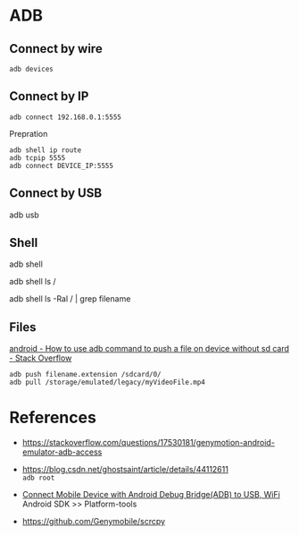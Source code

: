 # ADB

## Connect by wire
```
adb devices
```


## Connect by IP

```
adb connect 192.168.0.1:5555
```

Prepration
```
adb shell ip route
adb tcpip 5555
adb connect DEVICE_IP:5555
```

## Connect by USB

adb usb

## Shell
adb shell

adb shell ls /

adb shell ls -Ral / | grep filename


## Files

[android - How to use adb command to push a file on device without sd card - Stack Overflow](https://stackoverflow.com/questions/20834241/how-to-use-adb-command-to-push-a-file-on-device-without-sd-card)

    adb push filename.extension /sdcard/0/
    adb pull /storage/emulated/legacy/myVideoFile.mp4 
    

# References

- https://stackoverflow.com/questions/17530181/genymotion-android-emulator-adb-access

- https://blog.csdn.net/ghostsaint/article/details/44112611  
  `adb root`

- [Connect Mobile Device with Android Debug Bridge(ADB) to USB, WiFi](https://www.guru99.com/adb-connect.html)  
  Android SDK >> Platform-tools

- https://github.com/Genymobile/scrcpy